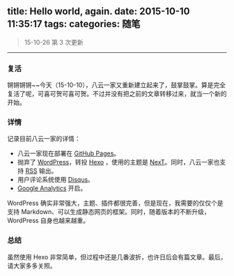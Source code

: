 title: Hello world, again.
date: 2015-10-10 11:35:17
tags:
categories: 随笔
---

> 15-10-26 第 3 次更新

---

### 复活

锵锵锵锵~~今天（15-10-10），八云一家又重新建立起来了，鼓掌鼓掌。算是完全复活了呢，可喜可贺可喜可贺。不过并没有把之前的文章转移过来，就当一个新的开始。

### 详情

记录目前八云一家的详情：
+ 八云一家现在部署在 [GitHub Pages](https://pages.github.com/)。
+ 抛弃了 [WordPress](https://wordpress.org/)，转投 [Hexo](https://hexo.io/) ，使用的主题是 [NexT](https://github.com/iissnan/hexo-theme-next)。同时，八云一家也支持 [RSS](rss2.xml) 输出。
+ 用户评论系统使用 [Disqus](https://disqus.com/)。
+ [Google Analytics](https://www.google.com/analytics/) 开启。

<!-- more -->

WordPress 确实非常强大，主题、插件都很完善，但是现在，我需要的仅仅个是支持 Markdown、可以生成静态网页的框架。同时，随着版本的不断升级，WordPress 自身也越来越重。

### 总结

虽然使用 Hexo 非常简单，但过程中还是几番波折，也许日后会有篇文章。最后，请大家多多关照。
